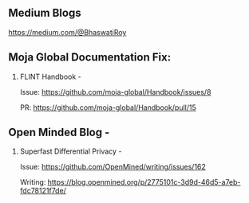 ## Medium Blogs

https://medium.com/@BhaswatiRoy

## Moja Global Documentation Fix:

1. FLINT Handbook -

   Issue: https://github.com/moja-global/Handbook/issues/8
   
   PR: https://github.com/moja-global/Handbook/pull/15

## Open Minded Blog -

1. Superfast Differential Privacy - 

   Issue: https://github.com/OpenMined/writing/issues/162
   
   Writing: https://blog.openmined.org/p/2775101c-3d9d-46d5-a7eb-fdc78121f7de/
